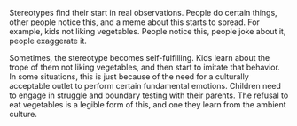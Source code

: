 Stereotypes find their start in real observations. People do certain things, other people notice this, and a meme about this starts to spread. For example, kids not liking vegetables. People notice this, people joke about it, people exaggerate it.

Sometimes, the stereotype becomes self-fulfilling. Kids learn about the trope of them not liking vegetables, and then start to imitate that behavior. In some situations, this is just because of the need for a culturally acceptable outlet to perform certain fundamental emotions. Children need to engage in struggle and boundary testing with their parents. The refusal to eat vegetables is a legible form of this, and one they learn from the ambient culture.